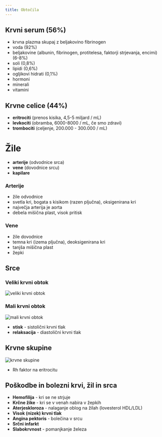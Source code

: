 ```yaml
---
title: Obtočila
---
```


## Krvni serum (56%)

- krvna plazma skupaj z beljakovino fibrinogen
- voda (92%)
- beljakovine (albunin, fibrinogen, protitelesa, faktorji strjevanja, encimi) (6-8%)
- soli (0,8%)
- lipidi (0,6%)
- ogljikovi hidrati (0,1%)
- hormoni
- minerali
- vitamini

## Krvne celice (44%)

- **eritrociti** (prenos kisika, 4,5-5 miljard / mL)
- **levkociti** (obramba, 6000-8000 / mL, če smo zdravi)
- **trombociti** (celjenje, 200.000 - 300.000 / mL)

# Žile

- **arterije** (odvodnice srca)
- **vene** (dovodnice srcu)
- **kapilare**

### Arterije

- žile odvodnice
- svetla kri, bogata s kisikom (razen pljučna), oksigenirana kri
- največja arterija je aorta
- debela mišična plast, visok pritisk

### Vene

- žile dovodnice
- temna kri (izema pljučna), deoksigenirana kri
- tanjša mišična plast
- žepki

## Srce

### Veliki krvni obtok

![veliki krvni obtok](img/veliki_krvni_obtok.jpg)

### Mali krvni obtok

![mali krvni obtok](img/mali_krvni_obtok.jpg)

- **stisk** - sistolični krvni tlak
- **relaksacija** - diastolični krvni tlak

## Krvne skupine

![krvne skupine](img/krvne_skupine.jpg)

- Rh faktor na eritrocitu

## Poškodbe in bolezni krvi, žil in srca

- **Hemofilija** - kri se ne strjuje
- **Krčne žike** - kri se v venah nabira v žepkih
- **Aterjeskloroza** - nalaganje oblog na žilah (lovesterol HDL/LDL)
- **Visok (nizek) krvni tlak**
- **Angina pektoris** - bolečina v srcu
- **Srčni infarkt**
- **Slabokrvnost** - pomanjkanje železa

